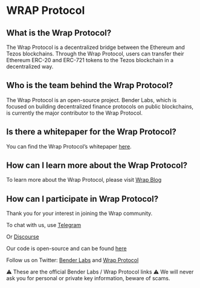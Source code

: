 # WRAP Protocol

## What is the Wrap Protocol?

The Wrap Protocol is a decentralized bridge between the Ethereum and Tezos blockchains. Through the Wrap Protocol, users can transfer their Ethereum ERC-20 and ERC-721 tokens to the Tezos blockchain in a decentralized way.


## Who is the team behind the Wrap Protocol?

The Wrap Protocol is an open-source project. Bender Labs, which is focused on building decentralized finance protocols on public blockchains, is currently the major contributor to the Wrap Protocol.

## Is there a whitepaper for the Wrap Protocol?


You can find the Wrap Protocol’s whitepaper [here](https://uploads-ssl.webflow.com/605b954cee75fc72dfcdf42e/6062c8a1202d848191213859_Wrap%20Protocol%20-%20Whitepaper%20(1).pdf).

## How can I learn more about the Wrap Protocol?

To learn more about the Wrap Protocol, please visit [Wrap Blog](https://medium.com/bender-labs)

## How can I participate in Wrap Protocol?

Thank you for your interest in joining the Wrap community.

To chat with us, use [Telegram](https://t.me/benderlabs)

Or [Discourse](https://community.benderlabs.io)

Our code is open-source and can be found [here](https://github.com/bender-labs)

Follow us on Twitter: [Bender Labs](https://twitter.com/BenderLabs_)  and [Wrap Protocol](https://twitter.com/Wrap_Protocol)

⚠️ These are the official Bender Labs / Wrap Protocol links ⚠️ We will never ask you for personal or private key information, beware of scams.